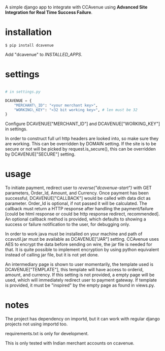 A simple django app to integrate with CCAvenue using **Advanced Site
Integration for Real Time Success Failure**.

# installation

```shell
$ pip install dcavenue
```

Add "dcavenue" to *INSTALLED_APPS*.

# settings

```python

# in settings.py

DCAVENUE = {
    "MERCHANT\_ID": "<your merchant key>",
    "WORKING\_KEY": "<32 bit working key>", # len must be 32
}
```

Configure DCAVENUE["MERCHANT\_ID"] and DCAVENUE["WORKING\_KEY"] in settings.

In order to construct full url http headers are looked into, so make
sure they are working. This can be overridden by DOMAIN setting. If the
site is to be secure or not will be picked by request.is\_secure(), this
can be overridden by DCAVENUE["SECURE"] setting.

# usage

To initiate payment, redirect user to *reverse("dcavenue-start")* with GET
parameters, Order_Id, Amount, and Currency. Once payment has been successful,
DCAVENUE["CALLBACK"] would be called with data dict as parameter. Order_Id is
optional, if not passed it will be calculated. The callback must return a HTTP
response after handling the payment/failure [could be html response or could be
http response redirect, recommended]. An optional callback method is provided,
which defaults to showing a success or failure notification to the user, for
debugging only.

In order to work java must be installed on your machine and path of
ccavutil.jar must be available as DCAVENUE["JAR"] setting. CCAvenue uses AES
to encrypt the data before sending on wire, the jar file is needed for that. It
is quite possible to implement encryption by using python equivalent instead of
calling jar file, but it is not yet done.

An intermediary page is shown to user momentarily, the template used is
DCAVENUE["TEMPLATE"], this template will have access to orderid, amount,
and currency. If this setting is not provided, a empty page will be
used, which will immediately redirect user to payment gateway. If template is
provided, it must be "inspired" by the empty page as found in views.py.

# notes

The project has dependency on importd, but it can work with regular django
projects not using importd too.

requirements.txt is only for development.

This is only tested with Indian merchant accounts on ccavenue.
